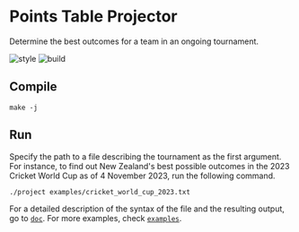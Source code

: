 # Points Table Projector
Determine the best outcomes for a team in an ongoing tournament.

![style](https://github.com/tfpf/points-table-projector/actions/workflows/style.yml/badge.svg)
![build](https://github.com/tfpf/points-table-projector/actions/workflows/build.yml/badge.svg)

## Compile
```shell
make -j
```

## Run
Specify the path to a file describing the tournament as the first argument. For instance, to find out New Zealand's
best possible outcomes in the 2023 Cricket World Cup as of 4 November 2023, run the following command.
```shell
./project examples/cricket_world_cup_2023.txt
```

For a detailed description of the syntax of the file and the resulting output, go to [`doc`](doc). For more examples,
check [`examples`](examples).
